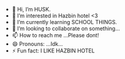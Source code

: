 - 👋 Hi, I’m HUSK.
- 👀 I’m interested in Hazbin hotel <3
- 🌱 I’m currently learning SCHOOL THINGS.
- 💞️ I’m looking to collaborate on something...
- 📫 How to reach me ...Please dont!
- 😄 Pronouns: ...Idk...
- ⚡ Fun fact: I LIKE HAZBIN HOTEL

<!---
RadioappleandHuskerDustN1Lover/RadioappleandHuskerDustN1Lover is a ✨ special ✨ repository because its `README.md` (this file) appears on your GitHub profile.
You can click the Preview link to take a look at your changes.
--->

